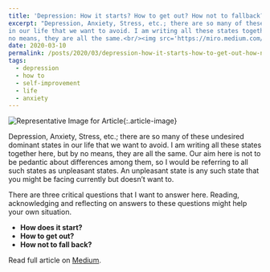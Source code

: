 ```yaml
---
title: 'Depression: How it starts? How to get out? How not to fallback?'
excerpt: "Depression, Anxiety, Stress, etc.; there are so many of these undesired dominant states
in our life that we want to avoid. I am writing all these states together here, but by
no means, they are all the same.<br/><img src='https://miro.medium.com/v2/resize:fit:1400/0*9oHE--H1VInA1VBV' width='50%'>"
date: 2020-03-10
permalink: /posts/2020/03/depression-how-it-starts-how-to-get-out-how-not-to-fall-back/
tags:
  - depression
  - how to
  - self-improvement
  - life
  - anxiety
---
```


![Representative Image for
Article](https://miro.medium.com/v2/resize:fit:1400/0*9oHE--H1VInA1VBV){:.article-image}

Depression, Anxiety, Stress, etc.; there are so many of these undesired dominant states
in our life that we want to avoid. I am writing all these states together here, but by
no means, they are all the same. Our aim here is not to be pedantic about differences
among them, so I would be referring to all such states as unpleasant states. An
unpleasant state is any such state that you might be facing currently but doesn’t want
to.

There are three critical questions that I want to answer here. Reading, acknowledging
and reflecting on answers to these questions might help your own situation.

- **How does it start?**
- **How to get out?**
- **How not to fall back?**

Read full article on
[Medium](https://at-k.medium.com/depression-how-it-starts-how-to-get-out-how-not-to-fall-back-f45f6b48192).
